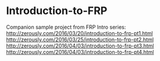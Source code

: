 # Introduction-to-FRP

Companion sample project from FRP Intro series:
http://zerously.com/2016/03/20/introduction-to-frp-pt1.html
http://zerously.com/2016/03/25/introduction-to-frp-pt2.html
http://zerously.com/2016/04/03/introduction-to-frp-pt3.html
http://zerously.com/2016/04/03/introduction-to-frp-pt4.html